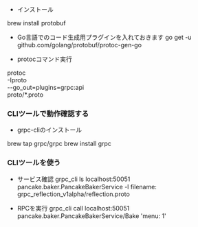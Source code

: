 - インストール

brew install protobuf


- Go言語でのコード生成用プラグインを入れておきます
go get -u github.com/golang/protobuf/protoc-gen-go

- protocコマンド実行

protoc \
    -Iproto \
    --go_out=plugins=grpc:api \
    proto/*.proto
    

### CLIツールで動作確認する
- grpc-cliのインストール

brew tap grpc/grpc
brew install grpc


### CLIツールを使う
- サービス確認
grpc_cli ls localhost:50051 pancake.baker.PancakeBakerService -l filename: grpc_reflection_v1alpha/reflection.proto

- RPCを実行
grpc_cli call localhost:50051 pancake.baker.PancakeBakerService/Bake 'menu: 1'
